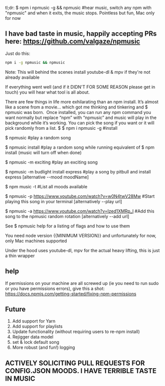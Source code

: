 tl;dr: $ npm i npmusic -g && npmusic #hear music, switch any npm with "npmusic" and when it exits, the music stops. Pointless but fun, Mac only for now

I have bad taste in music, happily accepting PRs here: https://github.com/valgaze/npmusic
------------

Just do this:

```sh
npm i -g npmusic && npmusic

```
Note: This will behind the scenes install youtube-dl & mpv if they're not already available

If everything went well (and if it DIDN'T FOR SOME REASON please get in touch) you will hear what tool is all about.


There are few things in life more exhilarating than an npm install. It’s almost like a scene from a movie… which got me thinking and tinkering and $ npmusic was born. 
Once installed, you can run any npm command you want normally but replace “npm” with “npmusic” and music will play in the background while it’s working. You can pick the song if you want or it will pick randomly from a list.
$
$ npm i npmusic -g #install

$ npmusic #play a random song

$ npmusic install #play a random song while running equivalent of $ npm install (music will turn off when done)

$ npmusic -m exciting #play an exciting song

$ npmusic -m budlight install express #play a song by pitbull and install express [alternative --mood moodName]

$ npm music -t #List all moods available

$ npmusic -p  https://www.youtube.com/watch?v=w0N4twV28Mw #Start playing this song in your terminal [alternatively --play url]

$ npmusic -a https://www.youtube.com/watch?v=Ized1XMRp_I #Add this song to the npmusic random rotation [alternatively --add url]


See $ npmusic help for a listing of flags and how to use them


You need node version {{MINIMUM VERSION}} and unfortunately for now, only Mac machines supported

Under the hood uses youtube-dl, mpv for the actual heavy lifting, this is just a thin wrapper

## help
If permissions on your machine are all screwed up (ie you need to run sudo or you have permissions errors), give this a shot: https://docs.npmjs.com/getting-started/fixing-npm-permissions

## Future
1. Add support for Yarn
2. Add support for playlists
3. Update functionality (without requiring users to re-npm install)
4. Rejigger data model
5. set & lock default song
6. More robust (and fun!) logging

## ACTIVELY SOLICITING PULL REQUESTS FOR CONFIG.JSON MOODS. I HAVE TERRIBLE TASTE IN MUSIC
